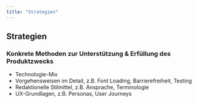 ```yaml
---
title: "Strategien"
---
```

## Strategien

### Konkrete Methoden zur Unterstützung & Erfüllung des Produktzwecks

- Technologie-Mix
- Vorgehensweisen im Detail, z.B. Font Loading, Barrierefreiheit, Testing
- Redaktionelle Stilmittel, z.B. Ansprache, Terminologie
- UX-Grundlagen, z.B. Personas, User Journeys 
